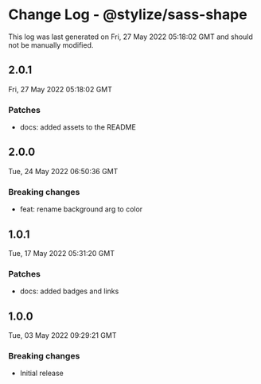 # Change Log - @stylize/sass-shape

This log was last generated on Fri, 27 May 2022 05:18:02 GMT and should not be manually modified.

## 2.0.1
Fri, 27 May 2022 05:18:02 GMT

### Patches

- docs: added assets to the README

## 2.0.0
Tue, 24 May 2022 06:50:36 GMT

### Breaking changes

- feat: rename background arg to color

## 1.0.1
Tue, 17 May 2022 05:31:20 GMT

### Patches

- docs: added badges and links

## 1.0.0
Tue, 03 May 2022 09:29:21 GMT

### Breaking changes

- Initial release

